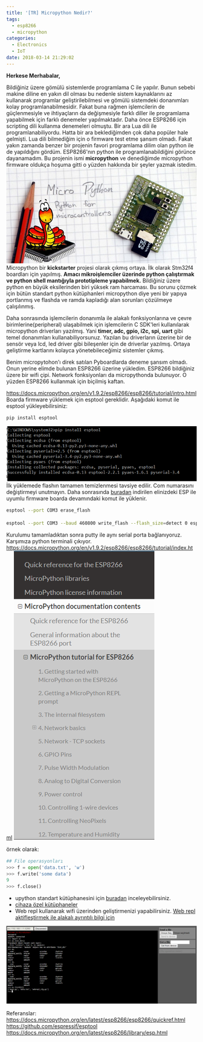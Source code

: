 ```yaml
---
title: '[TR] Micropython Nedir?'
tags:
  - esp8266
  - micropython
categories:
  - Electronics
  - IoT
date: 2018-03-14 21:29:02
---
```


**Herkese Merhabalar,**

Bildiğiniz üzere gömülü sistemlerde programlama C ile yapılır. Bunun sebebi makine diline en yakın dil olması bu nedenle sistem kaynaklarını az kullanarak programlar geliştirilebilmesi ve gömülü sistemdeki donanımları kolay programlanabilmesidir. Fakat buna rağmen işlemcilerin de güçlenmesiyle ve ihtiyaçların da değişmesiyle farklı diller ile programlama yapabilmek için farklı denemeler yapılmaktadır. Daha önce ESP8266 için scripting dili kullanma denemeleri olmuştu. Bir ara Lua dili ile programlanabiliyordu. Hatta bir ara beklediğimden çok daha popüler hale gelmişti. Lua dili bilmediğim için o firmware test etme şansım olmadı. Fakat yakın zamanda benzer bir projenin favori programlama dilim olan python ile de yapıldığını gördüm. ESP8266'nın python ile programlanabildiğini görünce dayanamadım. Bu projenin ismi **micropython** ve  denediğimde micropython firmware oldukça hoşuma gitti o yüzden hakkında bir şeyler yazmak istedim. 
![upython](/images/1516117467411.jpg)
Micropython bir **kickstarter** projesi olarak çıkmış ortaya. İlk olarak Stm32f4 boardları için yapılmış. **Amacı mikroişlemciler üzerinde python çalıştırmak ve python shell mantığıyla prototipleme yapabilmek.** Bildiğiniz üzere python en büyük eksilerinden biri yüksek ram harcaması. Bu sorunu çözmek için bütün standart python kütüphanleri micropython diye yeni bir yapıya portlanmış ve flashda ve ramda kapladığı alan sorunları çözülmeye çalışılınmış. 

Daha sonrasında işlemcilerin donanımla ile alakalı fonksiyonlarına ve çevre birimlerine(peripheral) ulaşabilmek için işlemcilerin C SDK'leri kullanılarak micropython driverları yazılmış. Yani **timer, adc, gpio, i2c, spi, uart** gibi temel donanımları kullanabiliyorsunuz. Yazılan bu driverların üzerine bir de sensör veya lcd, led driver gibi bileşenler için de driverlar yazılmış. Ortaya geliştirme kartlarını kolayca yönetebileceğimiz sistemler çıkmış.

Benim micropytohon'ı direk satılan Pyboardlarda deneme şansım olmadı. Onun yerine elimde bulunan ESP8266 üzerine yükledim. ESP8266 bildiğiniz üzere bir wifi çipi. Network fonksiyonları da micropythonda bulunuyor. O yüzden ESP8266 kullanmak için biçilmiş kaftan. 

https://docs.micropython.org/en/v1.9.2/esp8266/esp8266/tutorial/intro.html
Boarda firmware yüklemek için esptool gereklidir. Aşağıdaki komut ile esptool yükleyebilirsiniz:
```sh
pip install esptool
```
![esptool](/images/1517947480163.png)
İlk yüklemede flashın tamamen temizlenmesi tavsiye edilir. Com numarasını değiştirmeyi unutmayın.
Daha sonrasında [buradan](https://micropython.org/download) indirilen elinizdeki ESP ile uyumlu firmware boarda devamındaki komut ile yüklenir.

```sh
esptool --port COM3 erase_flash

esptool --port COM3 --baud 460800 write_flash --flash_size=detect 0 esp8266-20170108-v1.8.7.bin
```

Kurulumu tamamladıktan sonra putty ile aynı serial porta bağlanıyoruz. Karşımıza python terminali çıkıyor. 
https://docs.micropython.org/en/v1.9.2/esp8266/esp8266/tutorial/index.html
![image](/images/1517947735177.png)

örnek olarak:
```python
## File operasyonları
>>> f = open('data.txt', 'w')
>>> f.write('some data')
9
>>> f.close()

```
- upython standart kütüphanesini için [buradan](https://docs.micropython.org/en/v1.9.2/esp8266/library/index.html#python-standard-libraries-and-micro-libraries) inceleyebilirsiniz. 
- [cihaza özel kütüphaneler](https://docs.micropython.org/en/v1.9.2/esp8266/library/esp.html)
- Web repl kullanarak wifi üzerinden geliştirmenizi yapabilirsiniz. [Web repl aktifleştirmek ile alakalı ayrıntılı bilgi için](https://learn.adafruit.com/micropython-basics-esp8266-webrepl/access-webrepl) 

![Web Repl](/images/1517956338699.png)

Referanslar:
https://docs.micropython.org/en/latest/esp8266/esp8266/quickref.html
https://github.com/espressif/esptool
https://docs.micropython.org/en/latest/esp8266/library/esp.html

